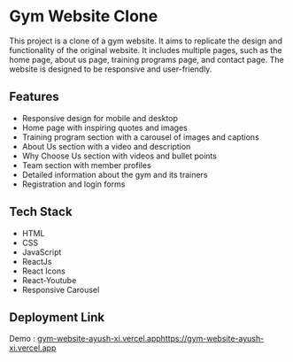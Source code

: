 # Gym Website Clone

This project is a clone of a gym website. It aims to replicate the design and functionality of the original website. It includes multiple pages, such as the home page, about us page, training programs page, and contact page. The website is designed to be responsive and user-friendly.

## Features

- Responsive design for mobile and desktop
- Home page with inspiring quotes and images
- Training program section with a carousel of images and captions
- About Us section with a video and description
- Why Choose Us section with videos and bullet points
- Team section with member profiles
- Detailed information about the gym and its trainers
- Registration and login forms
  
## Tech Stack

- HTML
- CSS
- JavaScript
- ReactJs
- React Icons
- React-Youtube
- Responsive Carousel

## Deployment Link 

Demo : [gym-website-ayush-xi.vercel.app](https://gym-website-ayush-xi.vercel.app/)https://gym-website-ayush-xi.vercel.app


